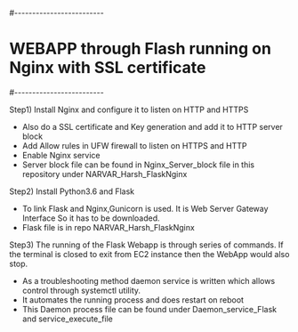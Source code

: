 #-------------------------
# WEBAPP through Flash running on Nginx with SSL certificate
#-------------------------

Step1) Install Nginx and configure it to listen on HTTP and HTTPS

- Also do a SSL certificate and Key generation and add it to HTTP server block
- Add Allow rules in UFW firewall to listen on HTTPS and HTTP 
- Enable Nginx service 
- Server block file can be found in Nginx_Server_block file in this repository under 
  NARVAR_Harsh_FlaskNginx

Step2) Install Python3.6 and Flask 

- To link Flask and Nginx,Gunicorn is used. It is Web Server Gateway Interface
  So it has to be downloaded. 
- Flask file is in repo NARVAR_Harsh_FlaskNginx

Step3) The running of the Flask Webapp is through series of commands. 
       If the terminal is closed to exit from EC2 instance then the WebApp would 
       also stop.

- As a troubleshooting method daemon service is written which allows control through 
  systemctl utility.
- It automates the running process and does restart on reboot
- This Daemon process file can be found under Daemon_service_Flask and 
  service_execute_file

